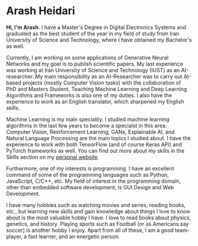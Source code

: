 # Arash Heidari

<b>Hi, I'm Arash</b>. I have a Master's Degree in Digital Electronics Systems and graduated as the best student of the year in my field of study from Iran University of Science and Technology, where I have obtained my Bachelor's as well.

Currently, I am working on some applications of Generative Neural Networks and my goel is to publish scientific papers. My last experience was working at Iran University of Science and Technology (IUST) as an AI-researcher. My main responsibility as an AI-Researcher was to carry out AI-based projects (mostly Computer Vision tasks) with the collaboration of PhD and Masters Student. Teaching Machine Learning and Deep Learning Algorithms and Frameworks is also one of my duties. I also have the experience to work as an English translator, which sharpened my English skills.

Machine Learning is my main speciality. I studied machine learning algorithms in the last few years to become a specialst in this area. Computer Vision, Reinforcement Learning, GANs, Explainable AI, and Natural Language Processing are the main topics I studied about. I have the experience to work with both TensorFlow (and of course Keras API) and PyTorch frameworks as well. You can find out more about my skills in the Skills section on my [personal website](https://heidariarash.github.io).

Furthermore, one of my interests is programming. I have an excellent command of some of the programming languages such as Python, JavaScript, C/C++, etc. My field of interest in the programming domain, other than embedded software development, is GUI Design and Web Development.

I have many hobbies such as watching movies and series, reading books, etc., but learning new skills and gain knowledge about things I love to know about is the most valuable hobby I have. I love to read books about physics, genetics, and history. Playing sports such as Football (or as Americans say soccer) is another hobby I enjoy. Apart from all of these, I am a good team-player, a fast learner, and an energetic person.
